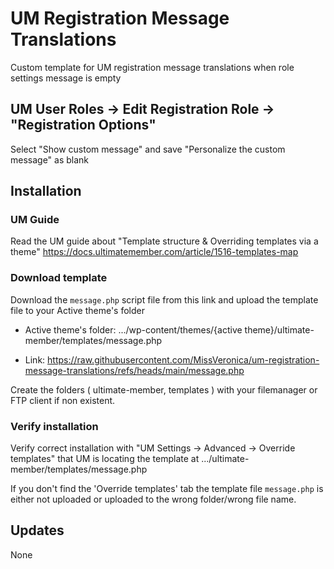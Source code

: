 # UM Registration Message Translations
Custom template for UM registration message translations when role settings message is empty
## UM User Roles -> Edit Registration Role -> "Registration Options"
Select "Show custom message" and save "Personalize the custom message" as blank

## Installation
### UM Guide
Read the UM guide about "Template structure & Overriding templates via a theme" https://docs.ultimatemember.com/article/1516-templates-map
### Download template
Download the <code>message.php</code> script file from this link and upload the template file to your Active theme's folder 

* Active theme's folder: .../wp-content/themes/{active theme}/ultimate-member/templates/message.php

* Link: https://raw.githubusercontent.com/MissVeronica/um-registration-message-translations/refs/heads/main/message.php

Create the folders ( ultimate-member, templates ) with your filemanager or FTP client if non existent.
### Verify installation
Verify correct installation with "UM Settings -> Advanced -> Override templates" that UM is locating the template at .../ultimate-member/templates/message.php

If you don't find the 'Override templates' tab the template file <code>message.php</code> is either not uploaded or uploaded to the wrong folder/wrong file name.

## Updates
None
